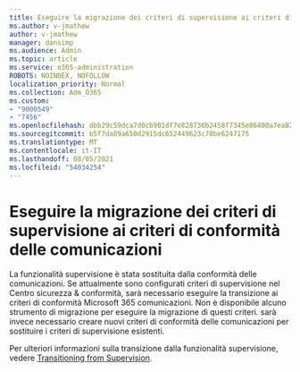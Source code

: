 ```yaml
---
title: Eseguire la migrazione dei criteri di supervisione ai criteri di conformità delle comunicazioni
ms.author: v-jmathew
author: v-jmathew
manager: dansimp
ms.audience: Admin
ms.topic: article
ms.service: o365-administration
ROBOTS: NOINDEX, NOFOLLOW
localization_priority: Normal
ms.collection: Adm_O365
ms.custom:
- "9000549"
- "7456"
ms.openlocfilehash: dbb29c59dca7d0cb901df7e828736b2458f7345e86400a7ea823cf654cd0891e
ms.sourcegitcommit: b5f7da89a650d2915dc652449623c78be6247175
ms.translationtype: MT
ms.contentlocale: it-IT
ms.lasthandoff: 08/05/2021
ms.locfileid: "54034254"
---
```

# <a name="migrate-supervision-policies-to-communication-compliance-policies"></a>Eseguire la migrazione dei criteri di supervisione ai criteri di conformità delle comunicazioni

La funzionalità supervisione è stata sostituita dalla conformità delle comunicazioni. Se attualmente sono configurati criteri di supervisione nel Centro sicurezza & conformità, sarà necessario eseguire la transizione ai criteri di conformità Microsoft 365 comunicazioni. Non è disponibile alcuno strumento di migrazione per eseguire la migrazione di questi criteri. sarà invece necessario creare nuovi criteri di conformità delle comunicazioni per sostituire i criteri di supervisione esistenti.

Per ulteriori informazioni sulla transizione dalla funzionalità supervisione, vedere [Transitioning from Supervision](https://go.microsoft.com/fwlink/?linkid=2128750).
